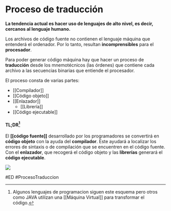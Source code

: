 # Proceso de traducción
**La tendencia actual es hacer uso de lenguajes de alto nivel, es decir, cercanos al lenguaje humano.**

Los archivos de código fuente no contienen el lenguaje máquina que entenderá el ordenador. Por lo tanto, resultan **incomprensibles** para el **procesador**.

Para poder generar código máquina hay que hacer un proceso de **traducción** desde los mnemotécnicos (las órdenes) que contiene cada archivo a las secuencias binarias que entiende el procesador.

El proceso consta de varias partes:
- [[Compilador]]
- [[Código objeto]]
- [[Enlazador]]
	- [[Librería]]
- [[Código ejecutable]]

#### TL;DR[^1]

El **[[código fuente]]** desarrollado por los programadores se convertirá en **código objeto** con la ayuda del **compilador**. Este ayudará a localizar los errores de sintaxis o de compilación que se encuentren en el código fuente. Con el **enlazador**, que recogerá el código objeto y las **librerías** generará el **código ejecutable**.

![](https://i.imgur.com/eu038dg.png)

[^1]: Algunos lenguajes de programacion siguen este esquema pero otros como JAVA utilizan una [[Máquina Virtual]] para transformar el código.

#ED #ProcesoTraduccion